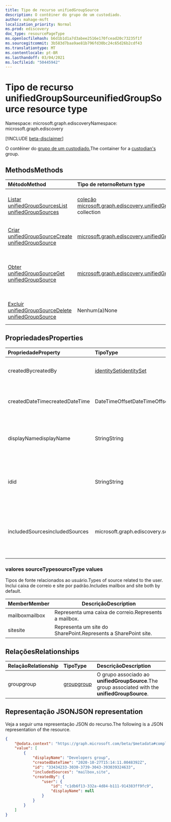 ```yaml
---
title: Tipo de recurso unifiedGroupSource
description: O contêiner do grupo de um custodiado.
author: mahage-msft
localization_priority: Normal
ms.prod: ediscovery
doc_type: resourcePageType
ms.openlocfilehash: b6d1b1d1a7d3abee2516e170fcead20c73235f1f
ms.sourcegitcommit: 3b583d7baa9ae81b796fd30bc24c65d26b2cdf43
ms.translationtype: MT
ms.contentlocale: pt-BR
ms.lasthandoff: 03/04/2021
ms.locfileid: "50445942"
---
```

# <a name="unifiedgroupsource-resource-type"></a><span data-ttu-id="5490f-103">Tipo de recurso unifiedGroupSource</span><span class="sxs-lookup"><span data-stu-id="5490f-103">unifiedGroupSource resource type</span></span>

<span data-ttu-id="5490f-104">Namespace: microsoft.graph.ediscovery</span><span class="sxs-lookup"><span data-stu-id="5490f-104">Namespace: microsoft.graph.ediscovery</span></span>

[!INCLUDE [beta-disclaimer](../../includes/beta-disclaimer.md)]

<span data-ttu-id="5490f-105">O contêiner do [grupo de um custodiado.](ediscovery-custodian.md)</span><span class="sxs-lookup"><span data-stu-id="5490f-105">The container for a [custodian's](ediscovery-custodian.md) group.</span></span>

## <a name="methods"></a><span data-ttu-id="5490f-106">Methods</span><span class="sxs-lookup"><span data-stu-id="5490f-106">Methods</span></span>

|<span data-ttu-id="5490f-107">Método</span><span class="sxs-lookup"><span data-stu-id="5490f-107">Method</span></span>|<span data-ttu-id="5490f-108">Tipo de retorno</span><span class="sxs-lookup"><span data-stu-id="5490f-108">Return type</span></span>|<span data-ttu-id="5490f-109">Descrição</span><span class="sxs-lookup"><span data-stu-id="5490f-109">Description</span></span>|
|:---|:---|:---|
|[<span data-ttu-id="5490f-110">Listar unifiedGroupSources</span><span class="sxs-lookup"><span data-stu-id="5490f-110">List unifiedGroupSources</span></span>](../api/ediscovery-custodian-list-unifiedgroupsources.md)|<span data-ttu-id="5490f-111">[coleção microsoft.graph.ediscovery.unifiedGroupSource](../resources/ediscovery-unifiedgroupsource.md)</span><span class="sxs-lookup"><span data-stu-id="5490f-111">[microsoft.graph.ediscovery.unifiedGroupSource](../resources/ediscovery-unifiedgroupsource.md) collection</span></span>|<span data-ttu-id="5490f-112">Obter uma lista dos **objetos unifiedGroupSource** e suas propriedades.</span><span class="sxs-lookup"><span data-stu-id="5490f-112">Get a list of the **unifiedGroupSource** objects and their properties.</span></span>|
|[<span data-ttu-id="5490f-113">Criar unifiedGroupSource</span><span class="sxs-lookup"><span data-stu-id="5490f-113">Create unifiedGroupSource</span></span>](../api/ediscovery-custodian-post-unifiedgroupsources.md)|[<span data-ttu-id="5490f-114">microsoft.graph.ediscovery.unifiedGroupSource</span><span class="sxs-lookup"><span data-stu-id="5490f-114">microsoft.graph.ediscovery.unifiedGroupSource</span></span>](../resources/ediscovery-unifiedgroupsource.md)|<span data-ttu-id="5490f-115">Crie um novo **objeto unifiedGroupSource.**</span><span class="sxs-lookup"><span data-stu-id="5490f-115">Create a new **unifiedGroupSource** object.</span></span>|
|[<span data-ttu-id="5490f-116">Obter unifiedGroupSource</span><span class="sxs-lookup"><span data-stu-id="5490f-116">Get unifiedGroupSource</span></span>](../api/ediscovery-unifiedgroupsource-get.md)|[<span data-ttu-id="5490f-117">microsoft.graph.ediscovery.unifiedGroupSource</span><span class="sxs-lookup"><span data-stu-id="5490f-117">microsoft.graph.ediscovery.unifiedGroupSource</span></span>](../resources/ediscovery-unifiedgroupsource.md)|<span data-ttu-id="5490f-118">Leia as propriedades e as relações de um **objeto unifiedGroupSource.**</span><span class="sxs-lookup"><span data-stu-id="5490f-118">Read the properties and relationships of a **unifiedGroupSource** object.</span></span>|
|[<span data-ttu-id="5490f-119">Excluir unifiedGroupSource</span><span class="sxs-lookup"><span data-stu-id="5490f-119">Delete unifiedGroupSource</span></span>](../api/ediscovery-unifiedgroupsource-delete.md)|<span data-ttu-id="5490f-120">Nenhum(a)</span><span class="sxs-lookup"><span data-stu-id="5490f-120">None</span></span>|<span data-ttu-id="5490f-121">Exclua **um objeto unifiedGroupSource.**</span><span class="sxs-lookup"><span data-stu-id="5490f-121">Delete a **unifiedGroupSource** object.</span></span>|

## <a name="properties"></a><span data-ttu-id="5490f-122">Propriedades</span><span class="sxs-lookup"><span data-stu-id="5490f-122">Properties</span></span>

|<span data-ttu-id="5490f-123">Propriedade</span><span class="sxs-lookup"><span data-stu-id="5490f-123">Property</span></span>|<span data-ttu-id="5490f-124">Tipo</span><span class="sxs-lookup"><span data-stu-id="5490f-124">Type</span></span>|<span data-ttu-id="5490f-125">Descrição</span><span class="sxs-lookup"><span data-stu-id="5490f-125">Description</span></span>|
|:---|:---|:---|
|<span data-ttu-id="5490f-126">createdBy</span><span class="sxs-lookup"><span data-stu-id="5490f-126">createdBy</span></span>|[<span data-ttu-id="5490f-127">identitySet</span><span class="sxs-lookup"><span data-stu-id="5490f-127">identitySet</span></span>](../resources/identityset.md)|<span data-ttu-id="5490f-128">O usuário que criou **o unifiedGroupSource**.</span><span class="sxs-lookup"><span data-stu-id="5490f-128">The user who created the **unifiedGroupSource**.</span></span>|
|<span data-ttu-id="5490f-129">createdDateTime</span><span class="sxs-lookup"><span data-stu-id="5490f-129">createdDateTime</span></span>|<span data-ttu-id="5490f-130">DateTimeOffset</span><span class="sxs-lookup"><span data-stu-id="5490f-130">DateTimeOffset</span></span>|<span data-ttu-id="5490f-131">A data e a hora em **que o unifiedGroupSource** foi criado.</span><span class="sxs-lookup"><span data-stu-id="5490f-131">The date and time the **unifiedGroupSource** was created.</span></span>|
|<span data-ttu-id="5490f-132">displayName</span><span class="sxs-lookup"><span data-stu-id="5490f-132">displayName</span></span>|<span data-ttu-id="5490f-133">String</span><span class="sxs-lookup"><span data-stu-id="5490f-133">String</span></span>|<span data-ttu-id="5490f-134">O nome de exibição do grupo unificado - Esse é o nome do grupo.</span><span class="sxs-lookup"><span data-stu-id="5490f-134">The display name of the unified group - This is the name of the group.</span></span>|
|<span data-ttu-id="5490f-135">id</span><span class="sxs-lookup"><span data-stu-id="5490f-135">id</span></span>|<span data-ttu-id="5490f-136">String</span><span class="sxs-lookup"><span data-stu-id="5490f-136">String</span></span>|<span data-ttu-id="5490f-137">A ID do **unifiedGroupSource**.</span><span class="sxs-lookup"><span data-stu-id="5490f-137">The ID of the **unifiedGroupSource**.</span></span> <span data-ttu-id="5490f-138">Essa não é a ID do grupo real.</span><span class="sxs-lookup"><span data-stu-id="5490f-138">This is not the ID of the actual group.</span></span>|
|<span data-ttu-id="5490f-139">includedSources</span><span class="sxs-lookup"><span data-stu-id="5490f-139">includedSources</span></span>|<span data-ttu-id="5490f-140">microsoft.graph.ediscovery.sourceType</span><span class="sxs-lookup"><span data-stu-id="5490f-140">microsoft.graph.ediscovery.sourceType</span></span>|<span data-ttu-id="5490f-141">Especifica quais fontes estão incluídas neste grupo.</span><span class="sxs-lookup"><span data-stu-id="5490f-141">Specifies which sources are included in this group.</span></span> <span data-ttu-id="5490f-142">Os valores possíveis são: `mailbox` e `site`.</span><span class="sxs-lookup"><span data-stu-id="5490f-142">Possible values are: `mailbox`, `site`.</span></span>|

### <a name="sourcetype-values"></a><span data-ttu-id="5490f-143">valores sourceType</span><span class="sxs-lookup"><span data-stu-id="5490f-143">sourceType values</span></span>

<span data-ttu-id="5490f-144">Tipos de fonte relacionados ao usuário.</span><span class="sxs-lookup"><span data-stu-id="5490f-144">Types of source related to the user.</span></span> <span data-ttu-id="5490f-145">Inclui caixa de correio e site por padrão.</span><span class="sxs-lookup"><span data-stu-id="5490f-145">Includes mailbox and site both by default.</span></span>

|<span data-ttu-id="5490f-146">Member</span><span class="sxs-lookup"><span data-stu-id="5490f-146">Member</span></span>|<span data-ttu-id="5490f-147">Descrição</span><span class="sxs-lookup"><span data-stu-id="5490f-147">Description</span></span>|
|:----|-----------|
|<span data-ttu-id="5490f-148">mailbox</span><span class="sxs-lookup"><span data-stu-id="5490f-148">mailbox</span></span>|<span data-ttu-id="5490f-149">Representa uma caixa de correio.</span><span class="sxs-lookup"><span data-stu-id="5490f-149">Represents a mailbox.</span></span>|
|<span data-ttu-id="5490f-150">site</span><span class="sxs-lookup"><span data-stu-id="5490f-150">site</span></span>|<span data-ttu-id="5490f-151">Representa um site do SharePoint.</span><span class="sxs-lookup"><span data-stu-id="5490f-151">Represents a SharePoint site.</span></span>|

## <a name="relationships"></a><span data-ttu-id="5490f-152">Relações</span><span class="sxs-lookup"><span data-stu-id="5490f-152">Relationships</span></span>

|<span data-ttu-id="5490f-153">Relação</span><span class="sxs-lookup"><span data-stu-id="5490f-153">Relationship</span></span>|<span data-ttu-id="5490f-154">Tipo</span><span class="sxs-lookup"><span data-stu-id="5490f-154">Type</span></span>|<span data-ttu-id="5490f-155">Descrição</span><span class="sxs-lookup"><span data-stu-id="5490f-155">Description</span></span>|
|:---|:---|:---|
|<span data-ttu-id="5490f-156">group</span><span class="sxs-lookup"><span data-stu-id="5490f-156">group</span></span>|[<span data-ttu-id="5490f-157">group</span><span class="sxs-lookup"><span data-stu-id="5490f-157">group</span></span>](../resources/group.md)|<span data-ttu-id="5490f-158">O grupo associado ao **unifiedGroupSource**.</span><span class="sxs-lookup"><span data-stu-id="5490f-158">The group associated with the **unifiedGroupSource**.</span></span>|

## <a name="json-representation"></a><span data-ttu-id="5490f-159">Representação JSON</span><span class="sxs-lookup"><span data-stu-id="5490f-159">JSON representation</span></span>

<span data-ttu-id="5490f-160">Veja a seguir uma representação JSON do recurso.</span><span class="sxs-lookup"><span data-stu-id="5490f-160">The following is a JSON representation of the resource.</span></span>
<!-- {
  "blockType": "resource",
  "keyProperty": "id",
  "@odata.type": "microsoft.graph.ediscovery.unifiedGroupSource",
  "baseType": "microsoft.graph.ediscovery.dataSource",
  "openType": false
}
-->

``` json
{
    "@odata.context": "https://graph.microsoft.com/beta/$metadata#compliance/ediscovery/cases('4c8f8f70-7785-4bd4-b296-c98376a2c5e1')/custodians('2192ca408ea2410eba3bec8ae873be6b')/unifiedGroupSources",
    "value": [
        {
            "displayName": "Developers group",
            "createdDateTime": "2020-10-27T15:14:11.0048392Z",
            "id": "33434233-3030-3739-3043-393039324633",
            "includedSources": "mailbox,site",
            "createdBy": {
                "user": {
                    "id": "c1db6f13-332a-4d84-b111-914383ff9fc9",
                    "displayName": null
                }
            }
        }
    ]
}
```
